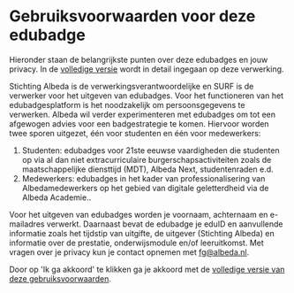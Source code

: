 # Gebruiksvoorwaarden voor deze edubadge

Hieronder staan de belangrijkste punten over deze edubadges en jouw privacy. In de [volledige versie](https://raw.githubusercontent.com/edubadges/privacy/master/albeda/edubadges-nonformal-text-nl.md) wordt in detail ingegaan op deze verwerking.

Stichting Albeda is de verwerkingsverantwoordelijke en SURF is de verwerker voor het uitgeven van edubadges. Voor het functioneren van het edubadgesplatform is het noodzakelijk om persoonsgegevens te verwerken. Albeda wil verder experimenteren met edubadges om tot een afgewogen advies voor een badgestrategie te komen. Hiervoor worden twee sporen uitgezet, één voor studenten en één voor medewerkers:

1. Studenten: edubadges voor 21ste eeuwse vaardigheden die studenten op via al dan niet extracurriculaire burgerschapsactiviteiten zoals de maatschappelijke diensttijd (MDT), Albeda Next, studentenraden e.d.
2. Medewerkers: edubadges in het kader van professionalisering van Albedamedewerkers op het gebied van digitale geletterdheid via de Albeda Academie..

Voor het uitgeven van edubadges worden je voornaam, achternaam en e-mailadres verwerkt. Daarnaast bevat de edubadge je eduID en aanvullende informatie zoals het tijdstip van uitgifte, de uitgever (Stichting Albeda) en informatie over de prestatie, onderwijsmodule en/of leeruitkomst. Met vragen over je privacy kun je contact opnemen met [fg@albeda.nl](mailto:fg@albeda.nl).

Door op 'Ik ga akkoord' te klikken ga je akkoord met de [volledige versie van deze gebruiksvoorwaarden](https://raw.githubusercontent.com/edubadges/privacy/master/albeda/edubadges-nonformal-text-nl.md).